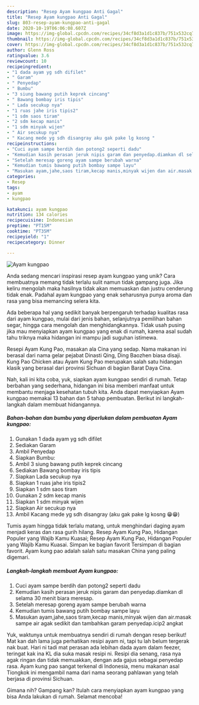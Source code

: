 ```yaml
---
description: "Resep Ayam kungpao Anti Gagal"
title: "Resep Ayam kungpao Anti Gagal"
slug: 803-resep-ayam-kungpao-anti-gagal
date: 2020-10-19T06:06:08.607Z
image: https://img-global.cpcdn.com/recipes/34cf8d3a1d1c837b/751x532cq70/ayam-kungpao-foto-resep-utama.jpg
thumbnail: https://img-global.cpcdn.com/recipes/34cf8d3a1d1c837b/751x532cq70/ayam-kungpao-foto-resep-utama.jpg
cover: https://img-global.cpcdn.com/recipes/34cf8d3a1d1c837b/751x532cq70/ayam-kungpao-foto-resep-utama.jpg
author: Glenn Ross
ratingvalue: 3.6
reviewcount: 10
recipeingredient:
- "1 dada ayam yg sdh difilet"
- " Garam"
- " Penyedap"
- " Bumbu"
- "3 siung bawang putih keprek cincang"
- " Bawang bombay iris tipis"
- " Lada secukup nya"
- "1 ruas jahe iris tipis2"
- "1 sdm saos tiram"
- "2 sdm kecap manis"
- "1 sdm minyak wijen"
- " Air secukup nya"
- " Kacang mede yg sdh disangray aku gak pake lg kosng "
recipeinstructions:
- "Cuci ayam sampe berdih dan potong2 seperti dadu"
- "Kemudian kasih perasan jeruk nipis garam dan penyedap.diamkan dl selama 30 menit biara meresap."
- "Setelah meresap goreng ayam sampe berubah warna"
- "Kemudian tumis bawang putih bombay sampe layu"
- "Masukan ayam,jahe,saos tiram,kecap manis,minyak wijen dan air.masak sampe air agak sedikit dan tambahkan garam penyedap.icip2 angkat"
categories:
- Resep
tags:
- ayam
- kungpao

katakunci: ayam kungpao 
nutrition: 134 calories
recipecuisine: Indonesian
preptime: "PT15M"
cooktime: "PT35M"
recipeyield: "1"
recipecategory: Dinner

---
```



![Ayam kungpao](https://img-global.cpcdn.com/recipes/34cf8d3a1d1c837b/751x532cq70/ayam-kungpao-foto-resep-utama.jpg)

Anda sedang mencari inspirasi resep ayam kungpao yang unik? Cara membuatnya memang tidak terlalu sulit namun tidak gampang juga. Jika keliru mengolah maka hasilnya tidak akan memuaskan dan justru cenderung tidak enak. Padahal ayam kungpao yang enak seharusnya punya aroma dan rasa yang bisa memancing selera kita.

Ada beberapa hal yang sedikit banyak berpengaruh terhadap kualitas rasa dari ayam kungpao, mulai dari jenis bahan, selanjutnya pemilihan bahan segar, hingga cara mengolah dan menghidangkannya. Tidak usah pusing jika mau menyiapkan ayam kungpao yang enak di rumah, karena asal sudah tahu triknya maka hidangan ini mampu jadi suguhan istimewa.

Resepi Ayam Kung Pao, masakan ala Cina yang sedap. Nama makanan ini berasal dari nama gelar pejabat Dinasti Qing, Ding Baozhen biasa disaji. Kung Pao Chicken atau Ayam Kung Pao merupakan salah satu hidangan klasik yang berasal dari provinsi Sichuan di bagian Barat Daya Cina.


Nah, kali ini kita coba, yuk, siapkan ayam kungpao sendiri di rumah. Tetap berbahan yang sederhana, hidangan ini bisa memberi manfaat untuk membantu menjaga kesehatan tubuh kita. Anda dapat menyiapkan Ayam kungpao memakai 13 bahan dan 5 tahap pembuatan. Berikut ini langkah-langkah dalam membuat hidangannya.

<!--inarticleads1-->

##### Bahan-bahan dan bumbu yang diperlukan dalam pembuatan Ayam kungpao:

1. Gunakan 1 dada ayam yg sdh difilet
1. Sediakan  Garam
1. Ambil  Penyedap
1. Siapkan  Bumbu:
1. Ambil 3 siung bawang putih keprek cincang
1. Sediakan  Bawang bombay iris tipis
1. Siapkan  Lada secukup nya
1. Siapkan 1 ruas jahe iris tipis2
1. Siapkan 1 sdm saos tiram
1. Gunakan 2 sdm kecap manis
1. Siapkan 1 sdm minyak wijen
1. Siapkan  Air secukup nya
1. Ambil  Kacang mede yg sdh disangray (aku gak pake lg kosng 😁😁)


Tumis ayam hingga tidak terlalu matang, untuk menghindari daging ayam menjadi keras dan rasa gurih hilang. Resep Ayam Kung Pao, Hidangan Populer yang Wajib Kamu Kuasai; Resep Ayam Kung Pao, Hidangan Populer yang Wajib Kamu Kuasai. Simpan ke bagian favorit Tersimpan di bagian favorit. Ayam kung pao adalah salah satu masakan China yang paling digemari. 

<!--inarticleads2-->

##### Langkah-langkah membuat Ayam kungpao:

1. Cuci ayam sampe berdih dan potong2 seperti dadu
1. Kemudian kasih perasan jeruk nipis garam dan penyedap.diamkan dl selama 30 menit biara meresap.
1. Setelah meresap goreng ayam sampe berubah warna
1. Kemudian tumis bawang putih bombay sampe layu
1. Masukan ayam,jahe,saos tiram,kecap manis,minyak wijen dan air.masak sampe air agak sedikit dan tambahkan garam penyedap.icip2 angkat


Yuk, waktunya untuk membuatnya sendiri di rumah dengan resep berikut! Mat kan dah lama juga perhatikan resipi ayam ni, tapi tu lah belum tergerak nak buat. Hari ni tadi mat perasan ada lebihan dada ayam dalam feezer, teringat kak ina KL dia suka masak resipi ni. Resipi dia senang, rasa nya agak ringan dan tidak memuakkan, dengan ada gajus sebagai penyedap rasa. Ayam kung pao sangat terkenal di Indonesia, menu makanan asal Tiongkok ini mengambil nama dari nama seorang pahlawan yang telah berjasa di provinsi Sichuan. 

Gimana nih? Gampang kan? Itulah cara menyiapkan ayam kungpao yang bisa Anda lakukan di rumah. Selamat mencoba!
